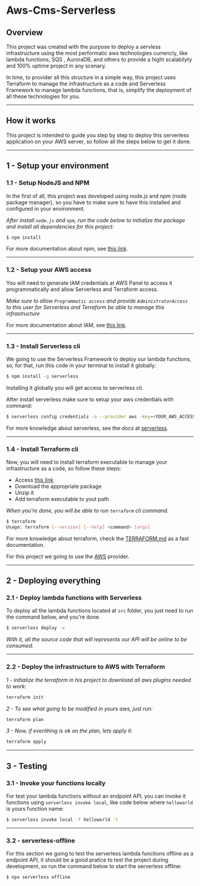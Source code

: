 # Aws-Cms-Serverless

## Overview

This project was created with the purpose to deploy a servless infrastructure using the most performatic aws technologies currencly, like lambda functions, SQS , AuroraDB, and others to provide a hight scalabilyty and 100% uptime project in any scenary.

In time, to provider all this structure in a simple way, this project uses Terraform to manage the infrastructure as a code and Serverless Framework to manage lambda functions, that is, simplify the deployment of all these technologies for you.

---

## How it works

This project is intended to guide you step by step to deploy this serverless application on your AWS server, so follow all the steps below to get it done.

---

## 1 - Setup your environment

### 1.1 - Setup NodeJS and NPM

In the first of all, this project was developed using node.js and npm (node package manager), so you have to make sure to have this installed and configured in your environment.

_After install `node.js` and `npm`, run the code below to initialize the package and install all dependencies for this project:_

```bash
$ npm install
```

For more documentation about npm, see [this link](https://www.npmjs.com/get-npm.).

---

### 1.2 - Setup your AWS access

You will need to generate IAM credentials at AWS Panel to access it programmatically and allow Serverless and Terraform access.

_Make sure to allow `Programmatic access` and provide `AdministratorAccess` to this user for Serverless and Terraform be able to manage this infrastructure_

For more documentation about IAM, see [this link](https://docs.aws.amazon.com/IAM/latest/UserGuide/id_users_create.html).

--- 

### 1.3 - Install Serverless cli

We going to use the Serverless Framework to deploy our lambda functions, so, for that, run this code in your terminal to install it globally:  

```bash
$ npm install -g serverless
```
Installing it globally you will get access to serverless cli.

After install serverless make sure to setup your aws credentials with command:

```bash
$ serverless config credentials -o --provider aws -key=<YOUR_AWS_ACCESS_KEY> --secret=<YOUR_AWS_SECRET_ACCESS_KEY>
```

For more knowledge about serverless, see the docs at [serverless](https://www.serverless.com/framework/docs/).

--- 

### 1.4 - Install Terraform cli

Now, you will need to install terraform executable to manage your infrastructure as a code, so follow these steps:

* Access [this link](https://www.terraform.io/downloads.html)
* Download the appropriate package
* Unzip it
* Add terraform executable to yout path

_When you're done, you will be able to run `terraform` cli command._
```bash
$ terraform
Usage: terraform [--version] [--help] <command> [args]
```

For more knowledge about terraform, check the [TERRAFORM.md](./TERRAFORM.md) as a fast documentation.

For this project we going to use the [AWS](https://www.terraform.io/docs/providers/aws/index.html) provider.

--- 

## 2 - Deploying everything

### 2.1 - Deploy lambda functions with Serverless

To deploy all the lambda functions located at `src` folder, you just need to run the command below, and you're done.

```bash
$ serverless deploy -v
```
_With it, all the source code that will represents our API will be online to be consumed._

---

### 2.2 - Deploy the infrastructure to AWS with Terraform
_1 - initialize the terraform in his project to download all aws plugins needed to work:_
```bash
terraform init
```
_2 - To see what going to be modified in yours aws, just run:_
```bash
terraform plan
```
_3 - Now, if everithing is ok on the plan, lets apply it:_
```bash
terraform apply
```

---

## 3 - Testing

### 3.1 - Invoke your functions locally
For test your lambda functions without an endpoint API, you can invoke it functions using `serverless invoke local`, like code below where `helloworld` is yours function name:

```bash
$ serverless invoke local -f helloworld -l
```
--- 

### 3.2 - serverless-offline
For this section we going to test the serverless lambda functions offline as a endpoint API, it should be a good pratice to test the project during development, so run the command below to start the serverless offline:

```bash
$ npx serverless offline
```
